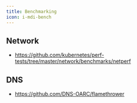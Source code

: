 ```yaml
---
title: Benchmarking
icon: i-mdi-bench
---
```


## Network

- <https://github.com/kubernetes/perf-tests/tree/master/network/benchmarks/netperf>

## DNS

- <https://github.com/DNS-OARC/flamethrower>
